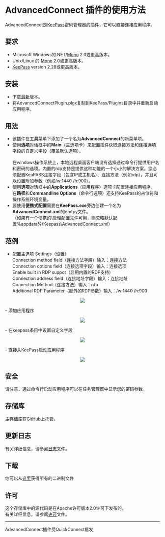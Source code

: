 # AdvancedConnect 插件的使用方法
AdvancedConnect是[KeePass](http://keepass.info)密码管理器的插件，它可以直接连接应用程序。


## 要求

- Microsoft Windows的.NET/[Mono](http://www.mono-project.com/download/) 2.0或更高版本。
- Unix/Linux 的 [Mono](http://www.mono-project.com/download/) 2.0或更高版本。
- [KeePass](http://keepass.info) version 2.28或更高版本。


## 安装

- 下载[最新](https://github.com/aalbng/AdvancedConnectPlugin/releases/latest)版本。
- 将AdvancedConnectPlugin.plgx复制到KeePass/Plugins目录中并重新启动应用程序。

## 用法

- 该插件在**工具**菜单下添加了一个名为**AdvancedConnect**的新菜单项。
- 使用**选项**对话框中的**Main**（主选项卡）来配置插件获取连接方法和连接选项字段的自定义字段（覆盖默认选项）。 <br /><br />
在windows操作系统上，本地远程桌面客户端没有选择通过命令行提供用户名和密码的选项。内置的rdp支持是提供这种功能的一个小小的解决方案。您必须配置KeaPASS连接字段（包含IP或主机名）、连接方法（例如rdp），并且可以设置附加参数（例如/w:1440 /h:900）。<br />
- 使用**选项**对话框中的**Applications**（应用程序）选项卡配置连接应用程序。 <br />
在**路径**和**Commandline Options**（命令行选项）还支持KeePass的占位符和操作系统环境变量。
- 要使用**便携式配置**需要在**KeePass.exe**旁边创建一个名为**AdvancedConnect.xml**的emtpy文件。 <br />
（如果有一个便携的\管理配置文件可用，则忽略默认配置%appdata%\Keepass\AdvancedConnect.xml）


## 范例
- 配置主选项
Settings（设置）<br />
Connection method field（连接方法字段）输入：连接方法<br />
Connection options field（连接选项字段）输入：连接选项<br />
Enable built in RDP suppot（启用内置的RDP支持）<br />
Connection address field（连接地址字段）输入：连接地址<br />
Connection Method（连接方法）输入：rdp<br />
Additional RDP Parameter（额外的RDP参数）输入：/w:1440 /h:900<br />
<p align="center"><img src="https://github.com/1688pc/AdvancedConnectPlugin/blob/master/Doc/1%E9%85%8D%E7%BD%AE%E4%B8%BB%E9%80%89%E9%A1%B9%EF%BC%88%E8%8B%B1%E6%96%87%EF%BC%89.png"/></p>
- 添加应用程序
<p align="center"><img src="https://github.com/aalbng/AdvancedConnectPlugin/blob/master/Doc/AdvancedConnect_Options-Applications.png"/></p>
- 在keepass条目中设置自定义字段
<p align="center"><img src="https://github.com/aalbng/AdvancedConnectPlugin/blob/master/Doc/Keepass_CustomFields.png"/></p>
- 直接从KeePass启动应用程序
<p align="center"><img src="https://github.com/aalbng/AdvancedConnectPlugin/blob/master/Doc/Keepass_ContexMenu.png"/></p>

## 安全

请注意，通过命令行启动应用程序可以在任务管理器中显示您的密码参数。

## 存储库

主存储库在[GitHub](https://github.com/aalbng/AdvancedConnectPlugin)上托管。

## 更新日志

有关详细信息，请参阅[日志](https://github.com/aalbng/AdvancedConnectPlugin/blob/master/AdvancedConnectPlugin/CHANGELOG.txt)文件。

## 下载

你可以从[这里](https://github.com/aalbng/AdvancedConnectPlugin/releases)获得所有的二进制文件

## 许可

这个存储库中的源代码是在Apache许可版本2.0许可下发布的。 <br />
有关详细信息，请参阅[许可](https://github.com/aalbng/AdvancedConnectPlugin/blob/master/AdvancedConnectPlugin/LICENSE.txt)文件。


____
AdvancedConnect插件受QuickConnect启发
